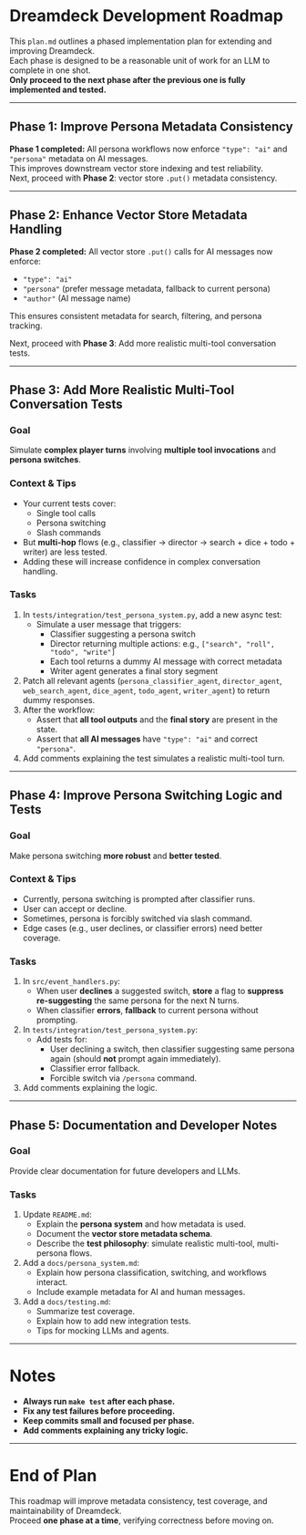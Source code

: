 # Dreamdeck Development Roadmap

This `plan.md` outlines a phased implementation plan for extending and improving Dreamdeck.  
Each phase is designed to be a reasonable unit of work for an LLM to complete in one shot.  
**Only proceed to the next phase after the previous one is fully implemented and tested.**

---

## Phase 1: Improve Persona Metadata Consistency

**Phase 1 completed:** All persona workflows now enforce `"type": "ai"` and `"persona"` metadata on AI messages.  
This improves downstream vector store indexing and test reliability.  
Next, proceed with **Phase 2**: vector store `.put()` metadata consistency.

---

## Phase 2: Enhance Vector Store Metadata Handling

**Phase 2 completed:** All vector store `.put()` calls for AI messages now enforce:
- `"type": "ai"`
- `"persona"` (prefer message metadata, fallback to current persona)
- `"author"` (AI message name)

This ensures consistent metadata for search, filtering, and persona tracking.

Next, proceed with **Phase 3**: Add more realistic multi-tool conversation tests.

---

## Phase 3: Add More Realistic Multi-Tool Conversation Tests

### Goal
Simulate **complex player turns** involving **multiple tool invocations** and **persona switches**.

### Context & Tips
- Your current tests cover:
  - Single tool calls
  - Persona switching
  - Slash commands
- But **multi-hop** flows (e.g., classifier → director → search + dice + todo + writer) are less tested.
- Adding these will increase confidence in complex conversation handling.

### Tasks
1. In `tests/integration/test_persona_system.py`, add a new async test:
   - Simulate a user message that triggers:
     - Classifier suggesting a persona switch
     - Director returning multiple actions: e.g., `["search", "roll", "todo", "write"]`
     - Each tool returns a dummy AI message with correct metadata
     - Writer agent generates a final story segment
2. Patch all relevant agents (`persona_classifier_agent`, `director_agent`, `web_search_agent`, `dice_agent`, `todo_agent`, `writer_agent`) to return dummy responses.
3. After the workflow:
   - Assert that **all tool outputs** and the **final story** are present in the state.
   - Assert that **all AI messages** have `"type": "ai"` and correct `"persona"`.
4. Add comments explaining the test simulates a realistic multi-tool turn.

---

## Phase 4: Improve Persona Switching Logic and Tests

### Goal
Make persona switching **more robust** and **better tested**.

### Context & Tips
- Currently, persona switching is prompted after classifier runs.
- User can accept or decline.
- Sometimes, persona is forcibly switched via slash command.
- Edge cases (e.g., user declines, or classifier errors) need better coverage.

### Tasks
1. In `src/event_handlers.py`:
   - When user **declines** a suggested switch, **store** a flag to **suppress re-suggesting** the same persona for the next N turns.
   - When classifier **errors**, **fallback** to current persona without prompting.
2. In `tests/integration/test_persona_system.py`:
   - Add tests for:
     - User declining a switch, then classifier suggesting same persona again (should **not** prompt again immediately).
     - Classifier error fallback.
     - Forcible switch via `/persona` command.
3. Add comments explaining the logic.

---

## Phase 5: Documentation and Developer Notes

### Goal
Provide clear documentation for future developers and LLMs.

### Tasks
1. Update `README.md`:
   - Explain the **persona system** and how metadata is used.
   - Document the **vector store metadata schema**.
   - Describe the **test philosophy**: simulate realistic multi-tool, multi-persona flows.
2. Add a `docs/persona_system.md`:
   - Explain how persona classification, switching, and workflows interact.
   - Include example metadata for AI and human messages.
3. Add a `docs/testing.md`:
   - Summarize test coverage.
   - Explain how to add new integration tests.
   - Tips for mocking LLMs and agents.

---

# Notes

- **Always run `make test` after each phase.**
- **Fix any test failures before proceeding.**
- **Keep commits small and focused per phase.**
- **Add comments explaining any tricky logic.**

---

# End of Plan

This roadmap will improve metadata consistency, test coverage, and maintainability of Dreamdeck.  
Proceed **one phase at a time**, verifying correctness before moving on.
